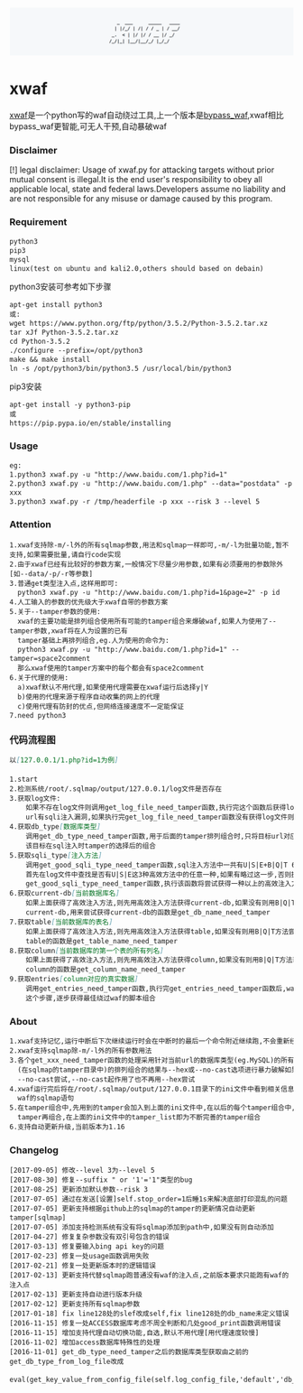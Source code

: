 
<img src="https://raw.githubusercontent.com/3xp10it/pic/master/xwafWhite.png">

# xwaf

<a href="https://github.com/3xp10it/bypass_waf/blob/master/xwaf.py">xwaf</a>是一个python写的waf自动绕过工具,上一个版本是<a href="https://github.com/3xp10it/bypass_waf/blob/master/bypass_waf.py">bypass_waf</a>,xwaf相比bypass_waf更智能,可无人干预,自动暴破waf

### Disclaimer


[!] legal disclaimer: Usage of xwaf.py for attacking targets without prior mutual consent is 
illegal.It is the end user's responsibility to obey all applicable local, state and federal laws.Developers
assume no liability and are not responsible for any misuse or damage caused by this program.



### Requirement

```
python3
pip3
mysql
linux(test on ubuntu and kali2.0,others should based on debain)
```

python3安装可参考如下步骤

    apt-get install python3
    或:
    wget https://www.python.org/ftp/python/3.5.2/Python-3.5.2.tar.xz
    tar xJf Python-3.5.2.tar.xz
    cd Python-3.5.2
    ./configure --prefix=/opt/python3
    make && make install
    ln -s /opt/python3/bin/python3.5 /usr/local/bin/python3
    
pip3安装

    apt-get install -y python3-pip
    或
    https://pip.pypa.io/en/stable/installing


### Usage

```
eg:
1.python3 xwaf.py -u "http://www.baidu.com/1.php?id=1"
2.python3 xwaf.py -u "http://www.baidu.com/1.php" --data="postdata" -p xxx
3.python3 xwaf.py -r /tmp/headerfile -p xxx --risk 3 --level 5
```

### Attention

```
1.xwaf支持除-m/-l外的所有sqlmap参数,用法和sqlmap一样即可,-m/-l为批量功能,暂不支持,如果需要批量,请自行code实现
2.由于xwaf已经有比较好的参数方案,一般情况下尽量少用参数,如果有必须要用的参数除外[如--data/-p/-r等参数]
3.普通get类型注入点,这样用即可:
  python3 xwaf.py -u "http://www.baidu.com/1.php?id=1&page=2" -p id
4.人工输入的参数的优先级大于xwaf自带的参数方案
5.关于--tamper参数的使用:
  xwaf的主要功能是排列组合使用所有可能的tamper组合来爆破waf,如果人为使用了--tamper参数,xwaf将在人为设置的已有
  tamper基础上再排列组合,eg.人为使用的命令为:
  python3 xwaf.py -u "http://www.baidu.com/1.php?id=1" --tamper=space2comment
  那么xwaf使用的tamper方案中的每个都会有space2comment
6.关于代理的使用:
  a)xwaf默认不用代理,如果使用代理需要在xwaf运行后选择y|Y
  b)使用的代理来源于程序自动收集的网上的代理
  c)使用代理有防封的优点,但网络连接速度不一定能保证
7.need python3

```

### 代码流程图

```markdown
以[127.0.0.1/1.php?id=1为例]

1.start
2.检测系统/root/.sqlmap/output/127.0.0.1/log文件是否存在
3.获取log文件:
    如果不存在log文件则调用get_log_file_need_tamper函数,执行完这个函数后获得log文件,也即成功检测出目标
    url有sqli注入漏洞,如果执行完get_log_file_need_tamper函数没有获得log文件则认为该url没有sqli漏洞
4.获取db_type[数据库类型]
    调用get_db_type_need_tamper函数,用于后面的tamper排列组合时,只将目标url对应的数据库类型的tamper用于
    该目标在sql注入时tamper的选择后的组合
5.获取sqli_type[注入方法]
    调用get_good_sqli_type_need_tamper函数,sql注入方法中一共有U|S|E+B|Q|T 6种注入方法,后3种查询效率低,
    首先在log文件中查找是否有U|S|E这3种高效方法中的任意一种,如果有略过这一步,否则执行
    get_good_sqli_type_need_tamper函数,执行该函数将尝试获得一种以上的高效注入方法
6.获取current-db[当前数据库名]
    如果上面获得了高效注入方法,则先用高效注入方法获得current-db,如果没有则用B|Q|T方法尝试获得
    current-db,用来尝试获得current-db的函数是get_db_name_need_tamper
7.获取table[当前数据库的表名]
    如果上面获得了高效注入方法,则先用高效注入方法获得table,如果没有则用B|Q|T方法尝试获得table,尝试获得
    table的函数是get_table_name_need_tamper
8.获取column[当前数据库的第一个表的所有列名]
    如果上面获得了高效注入方法,则先用高效注入方法获得column,如果没有则用B|Q|T方法获得column,尝试获得
    column的函数是get_column_name_need_tamper
9.获取entries[column对应的真实数据]
    调用get_entries_need_tamper函数,执行完get_entries_need_tamper函数后,waf成功绕过,从上面的步骤一直到
    这个步骤,逐步获得最佳绕过waf的脚本组合
```

### About

```markdown
1.xwaf支持记忆,运行中断后下次继续运行时会在中断时的最后一个命令附近继续跑,不会重新经历上面的所有函数的处理
2.xwaf支持sqlmap除-m/-l外的所有参数用法
3.各个get_xxx_need_tamper函数的处理采用针对当前url的数据库类型(eg.MySQL)的所有过waf的脚本
  (在sqlmap的tamper目录中)的排列组合的结果与--hex或--no-cast选项进行暴力破解如果--hex起作用了则不再使用
  --no-cast尝试,--no-cast起作用了也不再用--hex尝试
4.xwaf运行完后将在/root/.sqlmap/output/127.0.0.1目录下的ini文件中看到相关信息,bypassed_command是成功暴破
  waf的sqlmap语句
5.在tamper组合中,先用到的tamper会加入到上面的ini文件中,在以后的每个tamper组合中,综合已经得到的有用的
  tamper再组合,在上面的ini文件中的tamper_list即为不断完善的tamper组合
6.支持自动更新升级,当前版本为1.16
```

### Changelog

```
[2017-09-05] 修改--level 3为--level 5
[2017-08-30] 修复--suffix " or '1'='1"类型的bug
[2017-08-25] 更新添加默认参数--risk 3
[2017-07-05] 通过在发送[设置]self.stop_order=1后睡1s来解决底部打印混乱的问题
[2017-07-05] 更新支持根据github上的sqlmap的tamper的更新情况自动更新tamper[sqlmap]
[2017-07-05] 添加支持检测系统有没有将sqlmap添加到path中,如果没有则自动添加
[2017-04-27] 修复复杂参数没有双引号包含的错误
[2017-03-13] 修复要输入bing api key的问题
[2017-02-23] 修复一处usage函数调用失败
[2017-02-21] 修复一处更新版本时的逻辑错误
[2017-02-13] 更新支持代替sqlmap跑普通没有waf的注入点,之前版本要求只能跑有waf的注入点
[2017-02-13] 更新支持自动进行版本升级
[2017-02-12] 更新支持所有sqlmap参数
[2017-01-18] fix line128处的slef改成self,fix line128处的db_name未定义错误
[2016-11-15] 修复一处ACCESS数据库考虑不周全判断和几处good_print函数调用错误
[2016-11-15] 增加支持代理自动切换功能,自选,默认不用代理[用代理速度较慢]
[2016-11-02] 增加access数据库特殊性的处理
[2016-11-01] get_db_type_need_tamper之后的数据库类型获取由之前的get_db_type_from_log_file改成
             eval(get_key_value_from_config_file(self.log_config_file,'default','db_type'))
```

